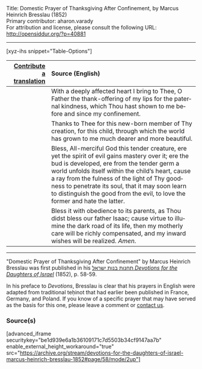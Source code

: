<html>
<head></head>
<body>
Title: Domestic Prayer of Thanksgiving After Confinement, by Marcus Heinrich Bresslau (1852)<br />
Primary contributor: aharon.varady<br />
For attribution and license, please consult the following URL: <a href="http://opensiddur.org/?p=40881">http://opensiddur.org/?p=40881</a>
<p />
<hr />

[xyz-ihs snippet="Table-Options"]<table style="margin-left: auto; margin-right: auto;" class="draggable">
<thead><tr><th id="x" style="text-align: right;"><a href="/contributing/upload/">Contribute a translation</a></th><th style="text-align: left;">Source (English)</th></tr></thead>
<tbody>
<tr><td style="vertical-align:top;">
<div class="liturgy" lang="he">

</span></div></td>
 
<td style="vertical-align:top;">
<div class="english" lang="en">
With a deeply affected heart I bring to Thee, O Father 
the thank-offering of my lips 
for the paternal kindness, which Thou hast shown to me 
before and since my confinement. 
</div></td></tr>


<tr><td style="vertical-align:top;">
<div class="liturgy" lang="he">

</span></div></td>
 
<td style="vertical-align:top;">
<div class="english" lang="en">
Thanks to Thee for this new-born member of Thy creation, 
for this child, through which the world has grown to me 
much dearer and more beautiful. 
</div></td></tr>


<tr><td style="vertical-align:top;">
<div class="liturgy" lang="he">

</span></div></td>
 
<td style="vertical-align:top;">
<div class="english" lang="en">
Bless, All-merciful God this tender creature, 
ere yet the spirit of evil gains mastery over it; 
ere the bud is developed, 
ere from the tender germ 
a world unfolds itself within the child’s heart, 
cause a ray from the fulness of the light of Thy goodness 
to penetrate its soul, that it may soon learn 
to distinguish the good from the evil, 
to love the former and hate the latter. 
</div></td></tr>


<tr><td style="vertical-align:top;">
<div class="liturgy" lang="he">

</span></div></td>
 
<td style="vertical-align:top;">
<div class="english" lang="en">
Bless it with obedience to its parents, 
as Thou didst bless our father Isaac; 
cause virtue to illumine the dark road of its life, 
then my motherly care will be richly compensated, 
and my inward wishes will be realized. 
<em>Amen</em>. 
</div></td></tr>
</tbody></table>

<hr />

"Domestic Prayer of Thanksgiving After Confinement" by Marcus Heinrich Bresslau was first published in his <a href="/?p=32040">תחנות בנות ישראל <em>Devotions for the Daughters of Israel</em></a> (1852), p. 58-59. 

In his preface to <em>Devotions</em>, Bresslau is clear that his prayers in English were adapted from traditional teḥinot that had earlier been published in France, Germany, and Poland. If you know of a specific prayer that may have served as the basis for this one, please leave a comment or <a href="/contact/">contact us</a>.

<h3>Source(s)</h3>

[advanced_iframe securitykey="be1d939e6a1b36109171c7d5503b34cf9147aa7b" enable_external_height_workaround="true" src="https://archive.org/stream/devotions-for-the-daughters-of-israel-marcus-heinrich-bresslau-1852#page/58/mode/2up"]

&nbsp;
</body>
</html>